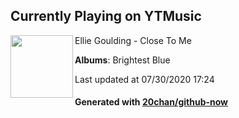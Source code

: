 ## Currently Playing on YTMusic

[<img align="left" width="100" src="https://lh3.googleusercontent.com/xiTH5O3GllttYZ8vNx3m2VoEOBVRidgc4HkrZO9DToQ2YLb-1R_7YsU7o2I3eivAACwNcstGg2prM48">](https://music.youtube.com/channel/UCZSxBlUEOKgXkzaj_VlBLlg)

Ellie Goulding - Close To Me

**Albums**: Brightest Blue

Last updated at 07/30/2020 17:24

#### Generated with [20chan/github-now](https://github.com/20chan/github-now)


<!--
**20chan/20chan** is a ✨ _special_ ✨ repository because its `README.md` (this file) appears on your GitHub profile.

Here are some ideas to get you started:

- 🔭 I’m currently working on ...
- 🌱 I’m currently learning ...
- 👯 I’m looking to collaborate on ...
- 🤔 I’m looking for help with ...
- 💬 Ask me about ...
- 📫 How to reach me: ...
- 😄 Pronouns: ...
- ⚡ Fun fact: ...
-->
